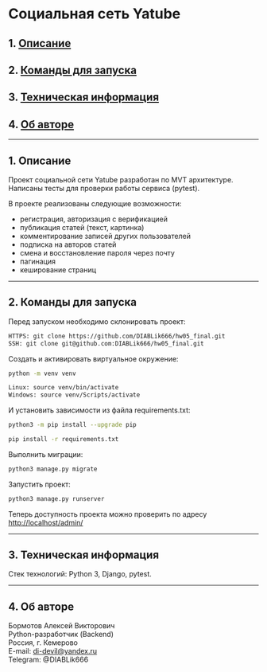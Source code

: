 # Социальная сеть Yatube

## 1. [Описание](#1)
## 2. [Команды для запуска](#2)
## 3. [Техническая информация](#3)
## 4. [Об авторе](#4)

---
## 1. Описание <a id=1></a>

Проект cоциальной сети Yatube разработан по MVT архитектуре.  
Написаны тесты для проверки работы сервиса (pytest).

В проекте реализованы следующие возможности:
- регистрация, авторизация с верификацией
- публикация статей (текст, картинка)
- комментирование записей других пользователей
- подписка на авторов статей
- смена и восстановление пароля через почту
- пагинация
- кеширование страниц

---
## 2. Команды для запуска <a id=2></a>

Перед запуском необходимо склонировать проект:
```bash
HTTPS: git clone https://github.com/DIABLik666/hw05_final.git
SSH: git clone git@github.com:DIABLik666/hw05_final.git
```

Cоздать и активировать виртуальное окружение:
```bash
python -m venv venv
```
```bash
Linux: source venv/bin/activate
Windows: source venv/Scripts/activate
```

И установить зависимости из файла requirements.txt:
```bash
python3 -m pip install --upgrade pip
```
```bash
pip install -r requirements.txt
```

Выполнить миграции:
```bash
python3 manage.py migrate
```

Запустить проект:
```bash
python3 manage.py runserver
```

Теперь доступность проекта можно проверить по адресу [http://localhost/admin/](http://localhost/admin/)

---
## 3. Техническая информация <a id=3></a>

Стек технологий: Python 3, Django, pytest.

---
## 4. Об авторе <a id=4></a>

Бормотов Алексей Викторович  
Python-разработчик (Backend)  
Россия, г. Кемерово  
E-mail: di-devil@yandex.ru  
Telegram: @DIABLik666
